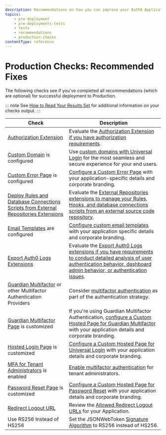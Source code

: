 ```yaml
---
description: Recommendations on how you can improve your Auth0 Application prior to production deployment
topics:
    - pre-deployment
    - pre-deployments-tests
    - tests
    - recommendations
    - production-checks
contentType: reference
---
```


# Production Checks: Recommended Fixes

The following checks see if you've completed all recommendations (which are optional) for successful deployment to Production.

::: note
See [How to Read Your Results Set](/pre-deployment/how-to-run-test#how-to-read-your-results-set) for additional information on your checks output.
:::

| Check | Description |
| ---- | ----------- |
| [Authorization Extension](/extensions/authorization-extension/v2) | Evaluate the [Authorization Extension if you have authorization requirements](${manage_url}/#/extensions). |
| [Custom Domain](/custom-domains) is configured | Use [custom domains with Universal Login](${manage_url}/#/tenant/custom_domains) for the most seamless and secure experience for your end users. |
| [Custom Error Page](/hosted-pages/custom-error-pages) is configured | [Configure a Custom Error Page](${manage_url}/#/account) with your application-specific details and corporate branding. |
| [Deploy Rules and Database Connections Scripts from External Repositories Extensions](/extensions#deploy-rules-and-database-connections-scripts-from-external-repositories) | Evaluate the [External Repositories extensions to manage your Rules, Hooks, and database connections scripts from an external source code repository](${manage_url}/#/extensions). |
| [Email Templates](/email/custom) are configured | [Configure custom email templates](${manage_url}/#/emails) with your application specific details and corporate branding. |
| [Export Auth0 Logs Extensions](/extensions#export-auth0-logs-to-an-external-service) | Evaluate the [Export Auth0 Logs extensions if you have requirements to conduct detailed analysis of user authentication behavior, dashboard admin behavior, or authentication issues](${manage_url}/#/extensions). |
| [Guardian Multifactor](/multifactor-authentication) or other Multifactor Authentication Providers | Consider [multifactor authentication](${manage_url}/#/guardian) as part of the authentication strategy. |
| [Guardian Multifactor Page](/hosted-pages/guardian) is customized | If you're using Guardian Multifactor Authentication, [configure a Custom Hosted Page for Guardian Multifactor](${manage_url}/#/guardian_mfa_page) with your application details and corporate branding. |
| [Hosted Login Page](/hosted-pages/login) is customized | [Configure a Custom Hosted Page for Universal Login](${manage_url}/#/login_page) with your application details and corporate branding. |
| [MFA for Tenant Administrators](/tutorials/manage-dashboard-admins) is enabled | [Enable multifactor authentication](${manage_url}/#/account/admins) for tenant administrators. |
| [Password Reset Page](/hosted-pages/password-reset) is customized | [Configure a Custom Hosted Page for Password Reset](${manage_url}/#/password_reset) with your application details and corporate branding. |
| [Redirect Logout URL](/logout#set-the-allowed-logout-urls-at-the-account-level) | Review the [Allowed Redirect Logout URLs](${manage_url}/#/account/advanced) for your Application. |
| Use RS256 Instead of HS256 | Set the JSONWebToken [Signature Algorithm](/apis#signing-algorithms) to RS256 instead of HS256. |
